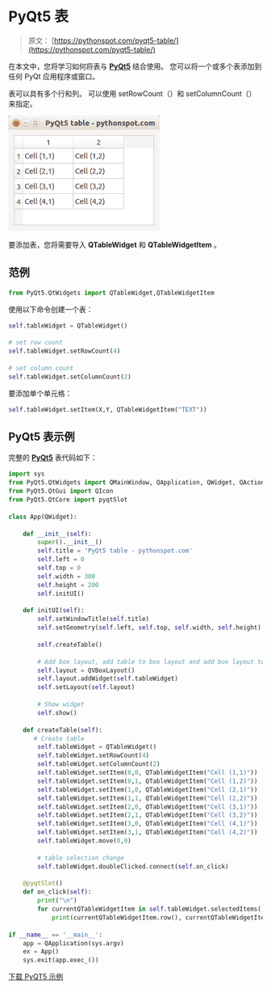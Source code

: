 # PyQt5 表

> 原文： [https://pythonspot.com/pyqt5-table/](https://pythonspot.com/pyqt5-table/)

在本文中，您将学习如何将表与 [**PyQt5**](https://pythonspot.com/pyqt5/) 结合使用。 您可以将一个或多个表添加到任何 PyQt 应用程序或窗口。

表可以具有多个行和列。 可以使用 setRowCount（）和 setColumnCount（）来指定。

![PyQt5 table](img/b1cecef71e11f781248c0be0b90beddd.jpg)

要添加表，您将需要导入 **QTableWidget** 和 **QTableWidgetItem** 。

## 范例

```py
from PyQt5.QtWidgets import QTableWidget,QTableWidgetItem

```

使用以下命令创建一个表：

```py
self.tableWidget = QTableWidget()

# set row count
self.tableWidget.setRowCount(4)

# set column count
self.tableWidget.setColumnCount(2)

```

要添加单个单元格：

```py
self.tableWidget.setItem(X,Y, QTableWidgetItem("TEXT"))

```

## PyQt5 表示例

完整的 [**PyQt5**](https://pythonspot.com/pyqt5/) 表代码如下：

```py
import sys
from PyQt5.QtWidgets import QMainWindow, QApplication, QWidget, QAction, QTableWidget,QTableWidgetItem,QVBoxLayout
from PyQt5.QtGui import QIcon
from PyQt5.QtCore import pyqtSlot

class App(QWidget):

    def __init__(self):
        super().__init__()
        self.title = 'PyQt5 table - pythonspot.com'
        self.left = 0
        self.top = 0
        self.width = 300
        self.height = 200
        self.initUI()

    def initUI(self):
        self.setWindowTitle(self.title)
        self.setGeometry(self.left, self.top, self.width, self.height)

        self.createTable()

        # Add box layout, add table to box layout and add box layout to widget
        self.layout = QVBoxLayout()
        self.layout.addWidget(self.tableWidget) 
        self.setLayout(self.layout) 

        # Show widget
        self.show()

    def createTable(self):
       # Create table
        self.tableWidget = QTableWidget()
        self.tableWidget.setRowCount(4)
        self.tableWidget.setColumnCount(2)
        self.tableWidget.setItem(0,0, QTableWidgetItem("Cell (1,1)"))
        self.tableWidget.setItem(0,1, QTableWidgetItem("Cell (1,2)"))
        self.tableWidget.setItem(1,0, QTableWidgetItem("Cell (2,1)"))
        self.tableWidget.setItem(1,1, QTableWidgetItem("Cell (2,2)"))
        self.tableWidget.setItem(2,0, QTableWidgetItem("Cell (3,1)"))
        self.tableWidget.setItem(2,1, QTableWidgetItem("Cell (3,2)"))
        self.tableWidget.setItem(3,0, QTableWidgetItem("Cell (4,1)"))
        self.tableWidget.setItem(3,1, QTableWidgetItem("Cell (4,2)"))
        self.tableWidget.move(0,0)

        # table selection change
        self.tableWidget.doubleClicked.connect(self.on_click)

    @pyqtSlot()
    def on_click(self):
        print("\n")
        for currentQTableWidgetItem in self.tableWidget.selectedItems():
            print(currentQTableWidgetItem.row(), currentQTableWidgetItem.column(), currentQTableWidgetItem.text())

if __name__ == '__main__':
    app = QApplication(sys.argv)
    ex = App()
    sys.exit(app.exec_())  

```

[下载 PyQT5 示例](https://pythonspot.com/download-pyqt5-examples/)